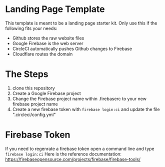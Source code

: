 # Landing Page Template

This template is meant to be a landing page starter kit. Only use this if the following fits your needs:
- Github stores the raw website files
- Google Firebase is the web server
- CircleCI automatically pushes Github changes to Firebase
- Cloudflare routes the domain

# The Steps
1) clone this repository
2) Create a Google Firebase project
3) Change the Firebase project name within .firebaserc to your new firebase project name
4) Create a new firebase token with `firebase login:ci` and update the file ".circleci/config.yml"

# Firebase Token
If you need to regenrate a firebase token open a command line and type `firebase login:ci`
Here is the reference documentation: https://firebaseopensource.com/projects/firebase/firebase-tools/
